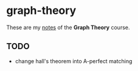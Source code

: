 # graph-theory

These are my [notes](<https://raw.githubusercontent.com/aflaag-notes/graph-theory/main/src/Graph Theory.pdf>) of the **Graph Theory** course.

## TODO

- change hall's theorem into A-perfect matching


